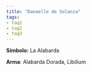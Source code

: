 ```yaml
---
title: "Danaelle de Solanza"
tags:
- tag1
- tag2
- tag3
---
```


**Símbolo:** La Alabarda

**Arma**: Alabarda Dorada, Libilium